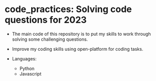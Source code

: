 # code_practices: Solving code questions for 2023

- The main code of this repository is to put my skills to work through solving some challenging questions. 

- Improve my coding skills using open-platform for coding tasks. 
 - Languages:
	- Python  
	- Javascript 